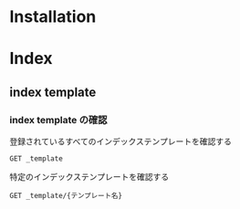 # Installation

# Index

## index template

### index template の確認

登録されているすべてのインデックステンプレートを確認する

```
GET _template
```

特定のインデックステンプレートを確認する

```
GET _template/{テンプレート名}
```
